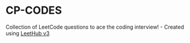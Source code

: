 # CP-CODES
Collection of LeetCode questions to ace the coding interview! - Created using [LeetHub v3](https://github.com/raphaelheinz/LeetHub-3.0)
